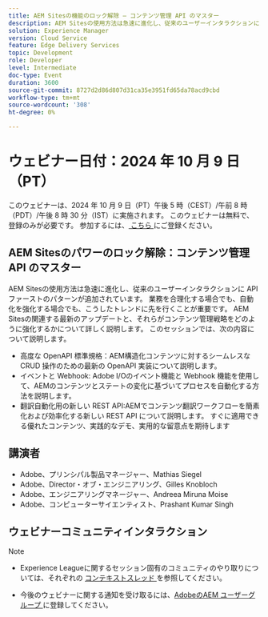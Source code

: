 ```yaml
---
title: AEM Sitesの機能のロック解除 – コンテンツ管理 API のマスター
description: AEM Sitesの使用方法は急速に進化し、従来のユーザーインタラクションに API ファーストのパターンが追加されています。 業務を合理化する場合でも、自動化を強化する場合でも、こうしたトレンドに先を行くことが重要です。 AEM Sitesの関連する最新のアップデートと、それらがコンテンツ管理戦略をどのように強化するかについて詳しく説明します。
solution: Experience Manager
version: Cloud Service
feature: Edge Delivery Services
topic: Development
role: Developer
level: Intermediate
doc-type: Event
duration: 3600
source-git-commit: 8727d2d86d807d31ca35e3951fd65da78acd9cbd
workflow-type: tm+mt
source-wordcount: '308'
ht-degree: 0%

---
```


# ウェビナー日付：2024 年 10 月 9 日（PT）

このウェビナーは、2024 年 10 月 9 日（PT）午後 5 時（CEST）/午前 8 時（PDT）/午後 8 時 30 分（IST）に実施されます。
このウェビナーは無料で、登録のみが必要です。
参加するには、[ こちら ](https://adobe.ly/4g6TYck) にご登録ください。

## AEM Sitesのパワーのロック解除：コンテンツ管理 API のマスター

AEM Sitesの使用方法は急速に進化し、従来のユーザーインタラクションに API ファーストのパターンが追加されています。 業務を合理化する場合でも、自動化を強化する場合でも、こうしたトレンドに先を行くことが重要です。 AEM Sitesの関連する最新のアップデートと、それらがコンテンツ管理戦略をどのように強化するかについて詳しく説明します。 このセッションでは、次の内容について説明します。
* 高度な OpenAPI 標準規格：AEM構造化コンテンツに対するシームレスな CRUD 操作のための最新の OpenAPI 実装について説明します。
* イベントと Webhook: Adobe I/Oのイベント機能と Webhook 機能を使用して、AEMのコンテンツとステートの変化に基づいてプロセスを自動化する方法を説明します。
* 翻訳自動化用の新しい REST API:AEMでコンテンツ翻訳ワークフローを簡素化および効率化する新しい REST API について説明します。
すぐに適用できる優れたコンテンツ、実践的なデモ、実用的な留意点を期待します

## 講演者

* Adobe、プリンシパル製品マネージャー、Mathias Siegel
* Adobe、Director・オブ・エンジニアリング、Gilles Knobloch
* Adobe、エンジニアリングマネージャー、Andreea Miruna Moise
* Adobe、コンピューターサイエンティスト、Prashant Kumar Singh

## ウェビナーコミュニティインタラクション

>[!NOTE]
>
>* Experience Leagueに関するセッション固有のコミュニティのやり取りについては、それぞれの [ コンテキストスレッド ](https://adobe.ly/4e34grR) を参照してください。
>
>* 今後のウェビナーに関する通知を受け取るには、[AdobeのAEM ユーザーグループ ](https://aem-augs.adobe.com/) に登録してください。

